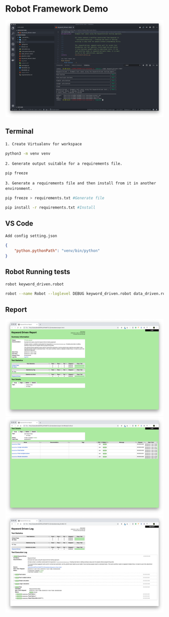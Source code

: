 
# Robot Framework Demo
![alt text](pic/screenshot0.png "Screen Shot - VS CODE")

## Terminal

`1. Create Virtualenv for workspace`

```bash
python3 -m venv venv
```


`2. Generate output suitable for a requirements file.`

```bash
pip freeze
```

`3. Generate a requirements file and then install from it in another environment.`

```bash
pip freeze > requirements.txt #Generate file
```

```bash
pip install -r requirements.txt #Install 
```

## VS Code

`Add config setting.json`

```json
{
    "python.pythonPath": "venv/bin/python"
}
```

## Robot Running tests 

```bash
robot keyword_driven.robot
```

```bash
robot --name Robot --loglevel DEBUG keyword_driven.robot data_driven.robot gherkin.robot
```

## Report

![alt text](pic/screenshot1.png "Screen Shot - Page 1")
![alt text](pic/screenshot2.png "Screen Shot - Page 2")
![alt text](pic/screenshot3.png "Screen Shot - Page 3")